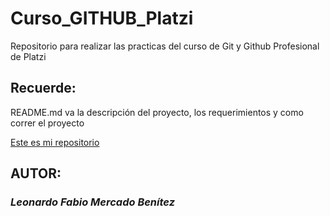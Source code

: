 # Curso_GITHUB_Platzi

Repositorio para realizar las practicas del curso de Git y Github Profesional de Platzi

## Recuerde:
README.md va la descripción del proyecto, los requerimientos y como correr el proyecto

[Este es mi repositorio]([https](https://github.com/LeonardoMercado/Curso_GITHUB_Platzi))

## AUTOR:
### ***Leonardo Fabio Mercado Benítez***